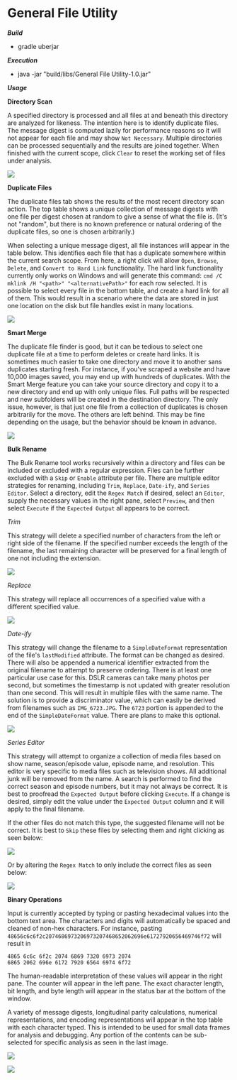 General File Utility
===

***Build***
*  gradle uberjar

***Execution***
*  java -jar "build/libs/General File Utility-1.0.jar"

***Usage***

**Directory Scan**

A specified directory is processed and all files at and beneath this directory are analyzed for likeness.  The intention here is to identify duplicate files.  The message digest is computed lazily for performance reasons so it will not appear for each file and may show `Not Necessary`.  Multiple directories can be processed sequentially and the results are joined together.  When finished with the current scope, click `Clear` to reset the working set of files under analysis.

![](https://dl.dropboxusercontent.com/u/196323/github/general%20file%20utility/directoryscan.PNG)

**Duplicate Files**

The duplicate files tab shows the results of the most recent directory scan action.  The top table shows a unique collection of message digests with one file per digest chosen at random to give a sense of what the file is.  (It's not "random", but there is no known preference or natural ordering of the duplicate files, so one is chosen arbitrarily.)

When selecting a unique message digest, all file instances will appear in the table below.  This identifies each file that has a duplicate somewhere within the current search scope.  From here, a right click will allow `Open`, `Browse`, `Delete`, and `Convert to Hard Link` functionality.  The hard link functionality currently only works on Windows and will generate this command:  `cmd /C mklink /H "<path>" "<alternativePath>"` for each row selected.  It is possible to select every file in the bottom table, and create a hard link for all of them.  This would result in a scenario where the data are stored in just one location on the disk but file handles exist in many locations.

![](https://dl.dropboxusercontent.com/u/196323/github/general%20file%20utility/duplicatefiles.PNG)

**Smart Merge**

The duplicate file finder is good, but it can be tedious to select one duplicate file at a time to perform deletes or create hard links.  It is sometimes much easier to take one directory and move it to another sans duplicates starting fresh.  For instance, if you've scraped a website and have 10,000 images saved, you may end up with hundreds of duplicates.  With the Smart Merge feature you can take your source directory and copy it to a new directory and end up with only unique files.  Full paths will be respected and new subfolders will be created in the destination directory.  The only issue, however, is that just one file from a collection of duplicates is chosen arbitrarily for the move.  The others are left behind.  This may be fine depending on the usage, but the behavior should be known in advance.

![](https://dl.dropboxusercontent.com/u/196323/github/general%20file%20utility/smartmerge.PNG)

**Bulk Rename**

The Bulk Rename tool works recursively within a directory and files can be included or excluded with a regular expression.  Files can be further excluded with a `Skip` or `Enable` attribute per file.  There are multiple editor strategies for renaming, including `Trim`, `Replace`, `Date-ify`, and `Series Editor`.  Select a directory, edit the `Regex Match` if desired, select an `Editor`, supply the necessary values in the right pane, select `Preview`, and then select `Execute` if the `Expected Output` all appears to be correct.

*Trim*

This strategy will delete a specified number of characters from the left or right side of the filename.  If the specified number exceeds the length of the filename, the last remaining character will be preserved for a final length of one not including the extension.

![](https://dl.dropboxusercontent.com/u/196323/github/general%20file%20utility/rename_trim.PNG)

*Replace*

This strategy will replace all occurrences of a specified value with a different specified value.

![](https://dl.dropboxusercontent.com/u/196323/github/general%20file%20utility/rename_replace.PNG)

*Date-ify*

This strategy will change the filename to a `SimpleDateFormat` representation of the file's `lastModified` attribute.  The format can be changed as desired.  There will also be appended a numerical identifier extracted from the original filename to attempt to preserve ordering.  There is at least one particular use case for this.  DSLR cameras can take many photos per second, but sometimes the timestamp is not updated with greater resolution than one second.  This will result in multiple files with the same name.  The solution is to provide a discriminator value, which can easily be derived from filenames such as `IMG_6723.JPG`.  The `6723` portion is appended to the end of the `SimpleDateFormat` value.  There are plans to make this optional.

![](https://dl.dropboxusercontent.com/u/196323/github/general%20file%20utility/rename_dateify.PNG)

*Series Editor*

This strategy will attempt to organize a collection of media files based on show name, season/episode value, episode name, and resolution.  This editor is very specific to media files such as television shows.  All additional junk will be removed from the name.  A search is performed to find the correct season and episode numbers, but it may not always be correct.  It is best to proofread the `Expected Output` before clicking `Execute`.  If a change is desired, simply edit the value under the `Expected Output` column and it will apply to the final filename.

If the other files do not match this type, the suggested filename will not be correct.  It is best to `Skip` these files by selecting them and right clicking as seen below:

![](https://dl.dropboxusercontent.com/u/196323/github/general%20file%20utility/rename_show_skip.png)

Or by altering the `Regex Match` to only include the correct files as seen below:

![](https://dl.dropboxusercontent.com/u/196323/github/general%20file%20utility/rename_show_valid.PNG)

**Binary Operations**

Input is currently accepted by typing or pasting hexadecimal values into the bottom text area.  The characters and digits will automatically be spaced and cleaned of non-hex characters.  For instance, pasting `48656c6c6f2c2074686973206973207468652062696e61727920656469746f72` will result in 

`4865 6c6c 6f2c 2074 6869 7320 6973 2074`<br>
`6865 2062 696e 6172 7920 6564 6974 6f72`

The human-readable interpretation of these values will appear in the right pane.  The counter will appear in the left pane.  The exact character length, bit length, and byte length will appear in the status bar at the bottom of the window.

A variety of message digests, longitudinal parity calculations, numerical representations, and encoding representations will appear in the top table with each character typed.  This is intended to be used for small data frames for analysis and debugging.  Any portion of the contents can be sub-selected for specific analysis as seen in the last image.

![](https://dl.dropboxusercontent.com/u/196323/github/general%20file%20utility/binary%20operations.PNG)

![](https://dl.dropboxusercontent.com/u/196323/github/general%20file%20utility/binary%20operations_subselect.PNG)
